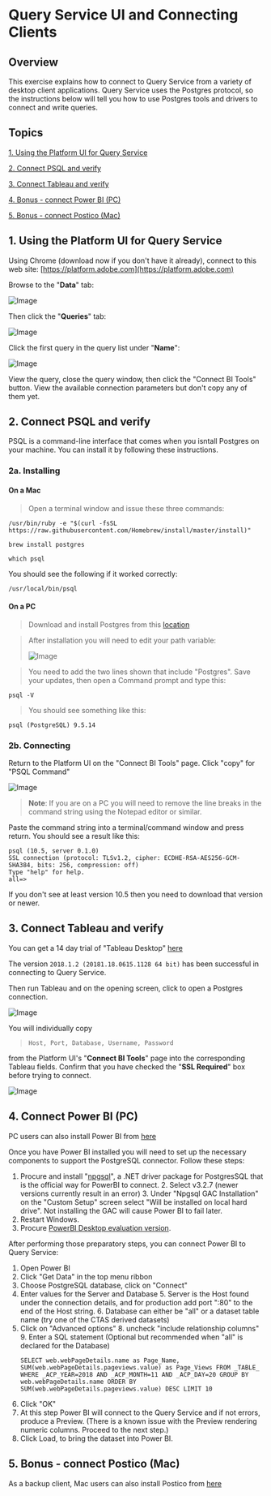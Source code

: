 # Query Service UI and Connecting Clients

## Overview

This exercise explains how to connect to Query Service from a variety of desktop client applications. Query Service uses the Postgres protocol, so the instructions below will tell you how to use Postgres tools and drivers to connect and write queries.

## Topics

[1. Using the Platform UI for Query Service](#1.-Using-the-Platform-UI-for-Query-Service)

[2. Connect PSQL and verify](#2.-Connect-PSQL-and-verify) 

[3. Connect Tableau and verify](#3.-Connect-Tableau-and-verify)

[4. Bonus - connect Power BI (PC)](#4.-Bonus---connect-Power-BI-(PC))

[5. Bonus - connect Postico (Mac)](#5.-Bonus---connect-Postico-(Mac))

## 1. Using the Platform UI for Query Service

Using Chrome (download now if you don't have it already), connect to this web site: [https://platform.adobe.com](https://platform.adobe.com)

Browse to the "**Data**" tab:

![Image](graphics/data.png)


Then click the "**Queries**" tab:

![Image](graphics/queries.png)

Click the first query in the query list under "**Name**":

![Image](graphics/firstquery.png)

View the query, close the query window, then click the "Connect BI Tools" button. View the available connection parameters but don't copy any of them yet.


## 2. Connect PSQL and verify
PSQL is a command-line interface that comes when you isntall Postgres on your machine. You can install it by following these instructions. 

### 2a. Installing

#### On a Mac

> Open a terminal window and issue these three commands:
  
```
/usr/bin/ruby -e "$(curl -fsSL https://raw.githubusercontent.com/Homebrew/install/master/install)"
```
  
```
brew install postgres
```

```
which psql
```
  
You should see the following if it worked correctly:
  
```
/usr/local/bin/psql
```


#### On a PC

> Download and install Postgres from this [location](https://www.postgresql.org/download/windows/)

> After installation you will need to edit your path variable:
> 
> ![Image](graphics/path.png)

> You need to add the two lines shown that include "Postgres". Save your updates, then open a Command prompt and type this:
> 
>
```
psql -V
```
  
>You should see something like this:
>  
```
psql (PostgreSQL) 9.5.14
```
  
  
  
### 2b. Connecting

Return to the Platform UI on the "Connect BI Tools" page. Click "copy" for "PSQL Command"

![Image](graphics/psqlcopy.png)

> **Note**: If you are on a PC you will need to remove the line breaks in the command string using the Notepad editor or similar.


Paste the command string into a terminal/command window and press return. You should see a result like this:
  
```
psql (10.5, server 0.1.0)
SSL connection (protocol: TLSv1.2, cipher: ECDHE-RSA-AES256-GCM-SHA384, bits: 256, compression: off)
Type "help" for help.
all=> 
```

If you don't see at least version 10.5 then you need to download that version or newer.


## 3. Connect Tableau and verify

You can get a 14 day trial of "Tableau Desktop" [here](https://www.tableau.com/products/desktop/download)

The version `2018.1.2 (20181.18.0615.1128 64 bit)` has been successful in connecting to Query Service.

Then run Tableau and on the opening screen, click to open a Postgres connection.


![Image](graphics/tableau.png)

You will individually copy 
> ```Host, Port, Database, Username, Password``` 

from the Platform UI's "**Connect BI Tools**" page into the corresponding Tableau fields. Confirm that you have checked the "**SSL Required**" box before trying to connect.


![Image](graphics/sslrequired.png)

## 4. Connect Power BI (PC)

PC users can also install Power BI from [here](https://powerbi.microsoft.com/en-us/desktop/)

Once you have Power BI installed you will need to set up the necessary components to support the PostgreSQL connector. Follow these steps:

1. Procure and install "[npgsql](https://github.com/npgsql/Npgsql/releases)", a .NET driver package for PostgresSQL that is the official way for PowerBI to connect.
	2. Select v3.2.7 (newer versions currently result in an error)
	3. Under "Npgsql GAC Installation" on the "Custom Setup" screen select "Will be installed on local hard drive". Not installing the GAC will cause Power BI to fail later.
4. Restart Windows.
5. Procure [PowerBI Desktop evaluation version](https://powerbi.microsoft.com/en-us/desktop/).

After performing those preparatory steps, you can connect Power BI to Query Service:

1. Open Power BI
2. Click "Get Data" in the top menu ribbon
3. Choose PostgreSQL database, click on "Connect"
4. Enter values for the Server and Database
	5. Server is the Host found under the connection details, and for production add port ":80" to the end of the Host string.
	6. Database can either be "all" or a dataset table name (try one of the CTAS derived datasets)
7. Click on "Advanced options"
	8. uncheck "include relationship columns"
	9. Enter a SQL statement (Optional but recommended when "all" is declared for the Database)
	```
	SELECT web.webPageDetails.name as Page_Name, SUM(web.webPageDetails.pageviews.value) as Page_Views FROM _TABLE_ WHERE _ACP_YEAR=2018 AND _ACP_MONTH=11 AND _ACP_DAY=20 GROUP BY web.webPageDetails.name ORDER BY SUM(web.webPageDetails.pageviews.value) DESC LIMIT 10
	```
11. Click "OK"
12. At this step Power BI will connect to the Query Service and if not errors, produce a Preview. (There is a known issue with the Preview rendering numeric columns. Proceed to the next step.) 
13. Click Load, to bring the dataset into Power BI.

## 5. Bonus - connect Postico (Mac)

As a backup client, Mac users can also install Postico from [here](https://eggerapps.at/postico/)